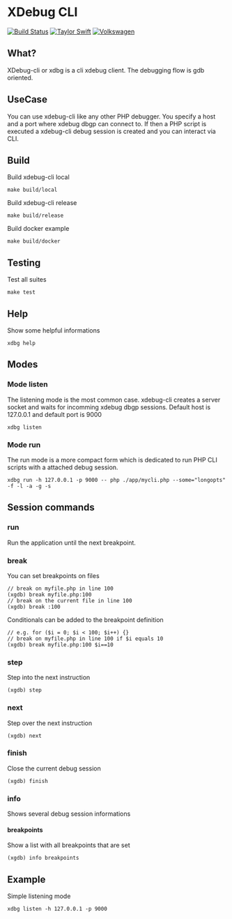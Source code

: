 # XDebug CLI

[![Build Status](https://travis-ci.org/axelspringer/mango.svg?branch=master)](https://travis-ci.org/axelspringer/mango.svg?branch=master)
[![Taylor Swift](https://img.shields.io/badge/secured%20by-taylor%20swift-brightgreen.svg)](https://twitter.com/SwiftOnSecurity)
[![Volkswagen](https://auchenberg.github.io/volkswagen/volkswargen_ci.svg?v=1)](https://github.com/auchenberg/volkswagen)

## What?

XDebug-cli or xdbg is a cli xdebug client. The debugging flow is gdb oriented.

## UseCase

You can use xdebug-cli like any other PHP debugger. You specify a host and a port where xdebug dbgp can connect to. If then a PHP script is executed a xdebug-cli debug session is created and you can interact via CLI.

## Build

Build xdebug-cli local

    make build/local

Build xdebug-cli release

    make build/release

Build docker example

    make build/docker

## Testing

Test all suites

    make test

## Help

Show some helpful informations

    xdbg help

## Modes

### Mode listen

The listening mode is the most common case. xdebug-cli creates a server socket and waits for incomming xdebug dbgp sessions. Default host is 127.0.0.1 and default port is 9000

    xdbg listen

### Mode run

The run mode is a more compact form which is dedicated to run PHP CLI scripts with a attached debug session.

    xdbg run -h 127.0.0.1 -p 9000 -- php ./app/mycli.php --some="longopts" -f -l -a -g -s

## Session commands

### run

Run the application until the next breakpoint.

### break

You can set breakpoints on files

    // break on myfile.php in line 100
    (xgdb) break myfile.php:100
    // break on the current file in line 100
    (xgdb) break :100

Conditionals can be added to the breakpoint definition

    // e.g. for ($i = 0; $i < 100; $i++) {}
    // break on myfile.php in line 100 if $i equals 10
    (xgdb) break myfile.php:100 $i==10

### step

Step into the next instruction

    (xgdb) step

### next

Step over the next instruction

    (xgdb) next

### finish

Close the current debug session

    (xgdb) finish

### info

Shows several debug session informations

#### breakpoints

Show a list with all breakpoints that are set

    (xgdb) info breakpoints

## Example

Simple listening mode

    xdbg listen -h 127.0.0.1 -p 9000

